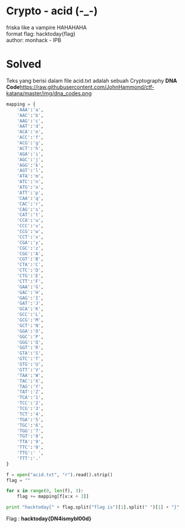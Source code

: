 # Crypto - acid (-_-)
friska like a vampire HAHAHAHA
<br>
format flag: hacktoday{flag}
<br>
author: monhack - IPB
# Solved
Teks yang berisi dalam file acid.txt adalah sebuah Cryptography <b>DNA Code</b>https://raw.githubusercontent.com/JohnHammond/ctf-katana/master/img/dna_codes.png<br>
```python
mapping = {
    'AAA':'a',
    'AAC':'b',
    'AAG':'c',
    'AAT':'d',
    'ACA':'e',
    'ACC':'f',
    'ACG':'g',
    'ACT':'h',
    'AGA':'i',
    'AGC':'j',
    'AGG':'k',
    'AGT':'l',
    'ATA':'m',
    'ATC':'n',
    'ATG':'o',
    'ATT':'p',
    'CAA':'q',
    'CAC':'r',
    'CAG':'s',
    'CAT':'t',
    'CCA':'u',
    'CCC':'v',
    'CCG':'w',
    'CCT':'x',
    'CGA':'y',
    'CGC':'z',
    'CGG':'A',
    'CGT':'B',
    'CTA':'C',
    'CTC':'D',
    'CTG':'E',
    'CTT':'F',
    'GAA':'G',
    'GAC':'H',
    'GAG':'I',
    'GAT':'J',
    'GCA':'K',
    'GCC':'L',
    'GCG':'M',
    'GCT':'N',
    'GGA':'O',
    'GGC':'P',
    'GGG':'Q',
    'GGT':'R',
    'GTA':'S',
    'GTC':'T',
    'GTG':'U',
    'GTT':'V',
    'TAA':'W',
    'TAC':'X',
    'TAG':'Y',
    'TAT':'Z',
    'TCA':'1',
    'TCC':'2',
    'TCG':'3',
    'TCT':'4',
    'TGA':'5',
    'TGC':'6',
    'TGG':'7',
    'TGT':'8',
    'TTA':'9',
    'TTC':'0',
    'TTG':' ',
    'TTT':'.'
}

f = open("acid.txt", "r").read().strip()
flag = ""

for x in range(0, len(f), 3):
    flag += mapping[f[x:x + 3]]

print "hacktoday{" + flag.split("flag is")[1].split(" ")[1] + "}"
```
Flag : <b>hacktoday{DN4ismybl00d}</b>